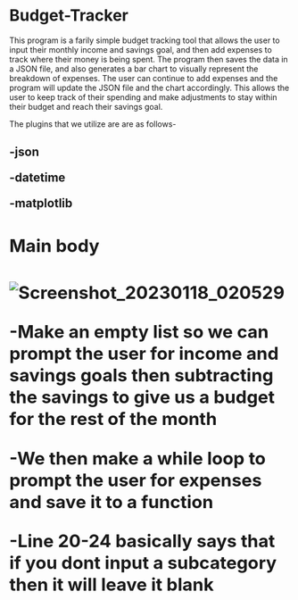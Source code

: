 # Budget-Tracker
This program is a farily simple budget tracking tool that allows the user to input their monthly income and savings goal, and then add expenses to track where their money is being spent. The program then saves the data in a JSON file, and also generates a bar chart to visually represent the breakdown of expenses. The user can continue to add expenses and the program will update the JSON file and the chart accordingly. This allows the user to keep track of their spending and make adjustments to stay within their budget and reach their savings goal.

The plugins that we utilize are are as follows- <h2>
  
<b>-json<b>
  
<b>-datetime<b>
  
<b>-matplotlib<b>

<h2> Main body<h2>

 ![Screenshot_20230118_020529](https://user-images.githubusercontent.com/112616414/213122673-a1ff76f1-8c79-4fd2-8b2f-87ae5e0af4d6.png)
 
  <b> -Make an empty list so we can prompt the user for income and savings goals then subtracting the savings to give us a budget for the rest of the month <b>

  <b> -We then make a while loop to prompt the user for expenses and save it to a function<b>
  
  <b> -Line 20-24 basically says that if you dont input a subcategory then it will leave it blank<b>
 
